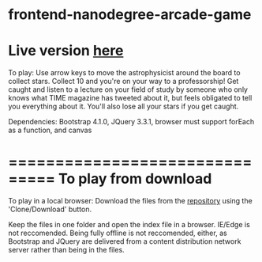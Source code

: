 frontend-nanodegree-arcade-game
===============================
Live version [here](https://hcolleen.github.io/frontend-nanodegree-arcade-game/)
===============================


To play:
Use arrow keys to move the astrophysicist around the board to collect stars.  Collect 10 and you're on your way to a professorship!  Get caught and listen to a lecture on your field of study by someone who only knows what TIME magazine has tweeted about it, but feels obligated to tell you everything about it.  You'll also lose all your stars if you get caught.


Dependencies: Bootstrap 4.1.0, JQuery 3.3.1, browser must support forEach as a function, and canvas


===============================
To play from download
===============================

To play in a local browser:
Download the files from the [repository](https://github.com/hColleen/frontend-nanodegree-arcade-game) using the 'Clone/Download' button.

Keep the files in one folder and open the index file in a browser.  IE/Edge is not reccomended.  Being fully offline is not reccomended, either, as Bootstrap and JQuery are delivered from a content distribution network server rather than being in the files.

